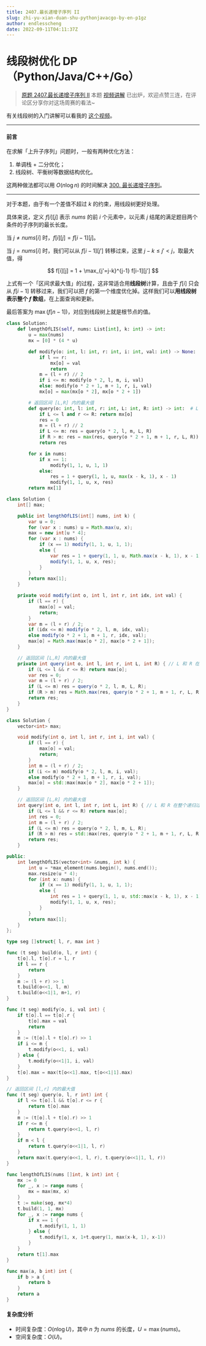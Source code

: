 ```yaml
---
title: 2407.最长递增子序列 II
slug: zhi-yu-xian-duan-shu-pythonjavacgo-by-en-p1gz
author: endlesscheng
date: 2022-09-11T04:11:37Z
---
```

# 线段树优化 DP（Python/Java/C++/Go）
 
> [原题 2407.最长递增子序列 II](https://leetcode.cn/problems/longest-increasing-subsequence-ii)
本题 [视频讲解](https://www.bilibili.com/video/BV1it4y1L7kL) 已出炉，欢迎点赞三连，在评论区分享你对这场周赛的看法~

有关线段树的入门讲解可以看我的 [这个视频](https://www.bilibili.com/video/BV18t4y1p736?t=8m7s)。
 
---

#### 前言

在求解「上升子序列」问题时，一般有两种优化方法：

1. 单调栈 + 二分优化；
2. 线段树、平衡树等数据结构优化。

这两种做法都可以用 $O(n\log n)$ 的时间解决 [300. 最长递增子序列](https://leetcode.cn/problems/longest-increasing-subsequence/)。

---

对于本题，由于有一个差值不超过 $k$ 的约束，用线段树更好处理。

具体来说，定义 $f[i][j]$ 表示 $\textit{nums}$ 的前 $i$ 个元素中，以元素 $j$ 结尾的满足题目两个条件的子序列的最长长度。

当 $j\ne\textit{nums}[i]$ 时，$f[i][j] = f[i-1][j]$。

当 $j=\textit{nums}[i]$ 时，我们可以从 $f[i-1][j']$ 转移过来，这里 $j-k\le j'<j$，取最大值，得

$$
f[i][j] = 1 + \max_{j'=j-k}^{j-1} f[i-1][j']
$$

上式有一个「区间求最大值」的过程，这非常适合用**线段树**计算，且由于 $f[i]$ 只会从 $f[i-1]$ 转移过来，我们可以把 $f$ 的第一个维度优化掉。这样我们可以**用线段树表示整个 $f$ 数组**，在上面查询和更新。

最后答案为 $\max(f[n-1])$，对应到线段树上就是根节点的值。

```py [sol1-Python3]
class Solution:
    def lengthOfLIS(self, nums: List[int], k: int) -> int:
        u = max(nums)
        mx = [0] * (4 * u)

        def modify(o: int, l: int, r: int, i: int, val: int) -> None:
            if l == r:
                mx[o] = val
                return
            m = (l + r) // 2
            if i <= m: modify(o * 2, l, m, i, val)
            else: modify(o * 2 + 1, m + 1, r, i, val)
            mx[o] = max(mx[o * 2], mx[o * 2 + 1])

        # 返回区间 [L,R] 内的最大值
        def query(o: int, l: int, r: int, L: int, R: int) -> int:  # L 和 R 在整个递归过程中均不变，将其大写，视作常量
            if L <= l and r <= R: return mx[o]
            res = 0
            m = (l + r) // 2
            if L <= m: res = query(o * 2, l, m, L, R)
            if R > m: res = max(res, query(o * 2 + 1, m + 1, r, L, R))
            return res

        for x in nums:
            if x == 1:
                modify(1, 1, u, 1, 1)
            else:
                res = 1 + query(1, 1, u, max(x - k, 1), x - 1)
                modify(1, 1, u, x, res)
        return mx[1]
```

```java [sol1-Java]
class Solution {
    int[] max;

    public int lengthOfLIS(int[] nums, int k) {
        var u = 0;
        for (var x : nums) u = Math.max(u, x);
        max = new int[u * 4];
        for (var x : nums) {
            if (x == 1) modify(1, 1, u, 1, 1);
            else {
                var res = 1 + query(1, 1, u, Math.max(x - k, 1), x - 1);
                modify(1, 1, u, x, res);
            }
        }
        return max[1];
    }

    private void modify(int o, int l, int r, int idx, int val) {
        if (l == r) {
            max[o] = val;
            return;
        }
        var m = (l + r) / 2;
        if (idx <= m) modify(o * 2, l, m, idx, val);
        else modify(o * 2 + 1, m + 1, r, idx, val);
        max[o] = Math.max(max[o * 2], max[o * 2 + 1]);
    }

    // 返回区间 [L,R] 内的最大值
    private int query(int o, int l, int r, int L, int R) { // L 和 R 在整个递归过程中均不变，将其大写，视作常量
        if (L <= l && r <= R) return max[o];
        var res = 0;
        var m = (l + r) / 2;
        if (L <= m) res = query(o * 2, l, m, L, R);
        if (R > m) res = Math.max(res, query(o * 2 + 1, m + 1, r, L, R));
        return res;
    }
}
```

```cpp [sol1-C++]
class Solution {
    vector<int> max;

    void modify(int o, int l, int r, int i, int val) {
        if (l == r) {
            max[o] = val;
            return;
        }
        int m = (l + r) / 2;
        if (i <= m) modify(o * 2, l, m, i, val);
        else modify(o * 2 + 1, m + 1, r, i, val);
        max[o] = std::max(max[o * 2], max[o * 2 + 1]);
    }

    // 返回区间 [L,R] 内的最大值
    int query(int o, int l, int r, int L, int R) { // L 和 R 在整个递归过程中均不变，将其大写，视作常量
        if (L <= l && r <= R) return max[o];
        int res = 0;
        int m = (l + r) / 2;
        if (L <= m) res = query(o * 2, l, m, L, R);
        if (R > m) res = std::max(res, query(o * 2 + 1, m + 1, r, L, R));
        return res;
    }

public:
    int lengthOfLIS(vector<int> &nums, int k) {
        int u = *max_element(nums.begin(), nums.end());
        max.resize(u * 4);
        for (int x: nums) {
            if (x == 1) modify(1, 1, u, 1, 1);
            else {
                int res = 1 + query(1, 1, u, std::max(x - k, 1), x - 1);
                modify(1, 1, u, x, res);
            }
        }
        return max[1];
    }
};
```

```go [sol1-Go]
type seg []struct{ l, r, max int }

func (t seg) build(o, l, r int) {
	t[o].l, t[o].r = l, r
	if l == r {
		return
	}
	m := (l + r) >> 1
	t.build(o<<1, l, m)
	t.build(o<<1|1, m+1, r)
}

func (t seg) modify(o, i, val int) {
	if t[o].l == t[o].r {
		t[o].max = val
		return
	}
	m := (t[o].l + t[o].r) >> 1
	if i <= m {
		t.modify(o<<1, i, val)
	} else {
		t.modify(o<<1|1, i, val)
	}
	t[o].max = max(t[o<<1].max, t[o<<1|1].max)
}

// 返回区间 [l,r] 内的最大值
func (t seg) query(o, l, r int) int {
	if l <= t[o].l && t[o].r <= r {
		return t[o].max
	}
	m := (t[o].l + t[o].r) >> 1
	if r <= m {
		return t.query(o<<1, l, r)
	}
	if m < l {
		return t.query(o<<1|1, l, r)
	}
	return max(t.query(o<<1, l, r), t.query(o<<1|1, l, r))
}

func lengthOfLIS(nums []int, k int) int {
	mx := 0
	for _, x := range nums {
		mx = max(mx, x)
	}
	t := make(seg, mx*4)
	t.build(1, 1, mx)
	for _, x := range nums {
		if x == 1 {
			t.modify(1, 1, 1)
		} else {
			t.modify(1, x, 1+t.query(1, max(x-k, 1), x-1))
		}
	}
	return t[1].max
}

func max(a, b int) int {
	if b > a {
		return b
	}
	return a
}
```

#### 复杂度分析

- 时间复杂度：$O(n\log U)$，其中 $n$ 为 $\textit{nums}$ 的长度，$U=\max(\textit{nums})$。
- 空间复杂度：$O(U)$。

